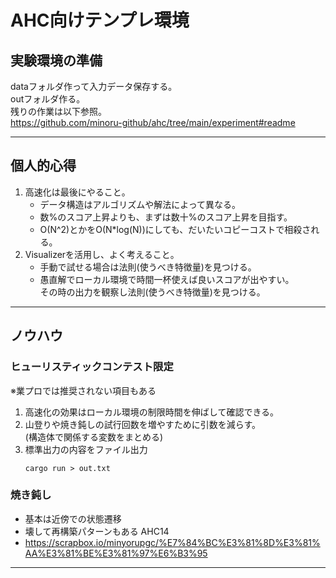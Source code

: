 # AHC向けテンプレ環境

## 実験環境の準備
dataフォルダ作って入力データ保存する。  
outフォルダ作る。  
残りの作業は以下参照。  
https://github.com/minoru-github/ahc/tree/main/experiment#readme

___

## 個人的心得
1. 高速化は最後にやること。  
   - データ構造はアルゴリズムや解法によって異なる。
   - 数%のスコア上昇よりも、まずは数十%のスコア上昇を目指す。
   - O(N^2)とかをO(N*log(N))にしても、だいたいコピーコストで相殺される。
1. Visualizerを活用し、よく考えること。
   - 手動で試せる場合は法則(使うべき特徴量)を見つける。
   - 愚直解でローカル環境で時間一杯使えば良いスコアが出やすい。  
     その時の出力を観察し法則(使うべき特徴量)を見つける。

___

## ノウハウ
### ヒューリスティックコンテスト限定
※業プロでは推奨されない項目もある
1. 高速化の効果はローカル環境の制限時間を伸ばして確認できる。
1. 山登りや焼き鈍しの試行回数を増やすために引数を減らす。  
   (構造体で関係する変数をまとめる)
1. 標準出力の内容をファイル出力  
   ```
   cargo run > out.txt
   ```

### 焼き鈍し
- 基本は近傍での状態遷移
- 壊して再構築パターンもある AHC14
- https://scrapbox.io/minyorupgc/%E7%84%BC%E3%81%8D%E3%81%AA%E3%81%BE%E3%81%97%E6%B3%95

___
